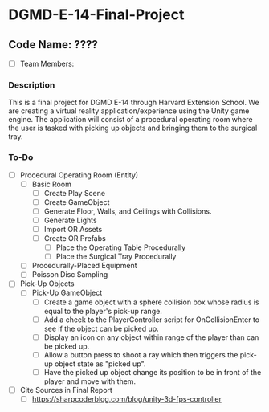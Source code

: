 # DGMD-E-14-Final-Project
## Code Name: ????

- [ ] Team Members:

### Description
This is a final project for DGMD E-14 through Harvard Extension School. We are creating a virtual reality application/experience using the Unity game engine. The application will consist of a procedural operating room where the user is tasked with picking up objects and bringing them to the surgical tray. 

### To-Do
- [ ] Procedural Operating Room (Entity)
  - [ ] Basic Room
    - [ ] Create Play Scene
    - [ ] Create GameObject 
    - [ ] Generate Floor, Walls, and Ceilings with Collisions.
    - [ ] Generate Lights
    - [ ] Import OR Assets
    - [ ] Create OR Prefabs
      - [ ] Place the Operating Table Procedurally
      - [ ] Place the Surgical Tray Procedurally
  - [ ] Procedurally-Placed Equipment
  -   [ ] Poisson Disc Sampling

- [ ] Pick-Up Objects
  - [ ] Pick-Up GameObject
    - [ ] Create a game object with a sphere collision box whose radius is equal to the player's pick-up range.
    - [ ] Add a check to the PlayerController script for OnCollisionEnter to see if the object can be picked up.
    - [ ] Display an icon on any object within range of the player than can be picked up.
    - [ ] Allow a button press to shoot a ray which then triggers the pick-up object state as "picked up".
    - [ ] Have the picked up object change its position to be in front of the player and move with them.

- [ ] Cite Sources in Final Report
  - [ ] https://sharpcoderblog.com/blog/unity-3d-fps-controller
